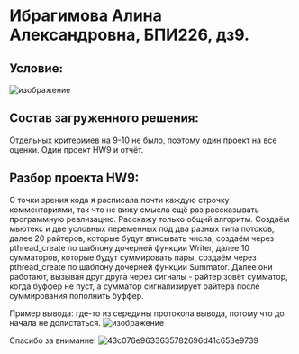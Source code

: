 # Ибрагимова Алина Александровна, БПИ226, дз9.
## Условие:
![изображение](https://github.com/AlinaMalinafff/AVS/assets/150148650/f89a2fe3-ba22-4632-a63a-1b938d0f7008)

## Состав загруженного решения:
Отдельных критерииев на 9-10 не было, поэтому один проект на все оценки.
Один проект HW9 и отчёт.

## Разбор проекта HW9:
С точки зрения кода я расписала почти каждую строчку комментариями, так что не вижу смысла ещё раз рассказывать программную реализацию. Расскажу только общий алгоритм.
Создаём мьютекс и две условных переменных под два разных типа потоков, далее 20 райтеров, которые будут вписывать числа, создаём через pthread_create по шаблону дочерней функции Writer, далее 10 сумматоров, которые будут суммировать пары, создаём через pthread_create по шаблону дочерней функции Summator. Далее они работают, вызывая друг друга через сигналы - райтер зовёт сумматор, когда буффер не пуст, а сумматор сигнализирует райтера после суммирования пополнить буффер.

Пример вывода:
где-то из середины протокола вывода, потому что до начала не долистаться.
![изображение](https://github.com/AlinaMalinafff/AVS/assets/150148650/e1d63fd4-fa32-4fb9-9fe8-96c6e5adbcdf)

Спасибо за внимание!
![43c076e9633635782696d41c653e9739](https://github.com/AlinaMalinafff/AVS/assets/150148650/44947f9e-06ef-4934-920a-337f14119d73)

